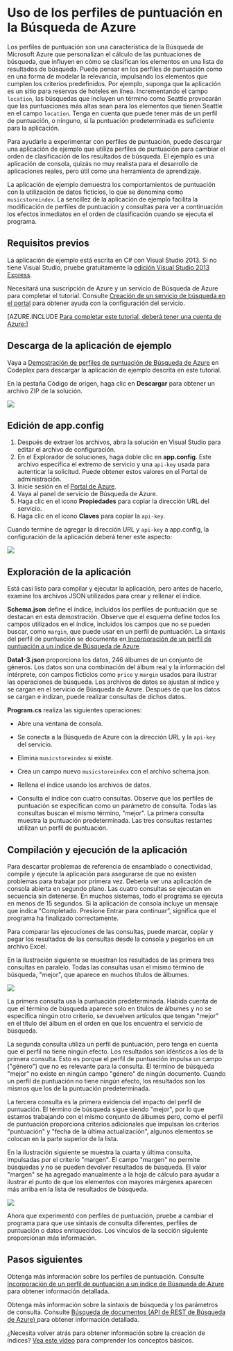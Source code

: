 <properties 
	pageTitle="Uso de los perfiles de puntuación en la Búsqueda de Azure" 
	description="Introducción a los perfiles de puntuación en la Búsqueda de Azure" 
	services="search" 
	documentationCenter="" 
	authors="HeidiSteen" 
	manager="mblythe" 
	editor=""/>

<tags 
	ms.service="search" 
	ms.devlang="rest-api" 
	ms.workload="search" 
	ms.topic="article" 
	ms.tgt_pltfrm="na" 
	ms.date="07/08/2015" 
	ms.author="heidist"/>

# Uso de los perfiles de puntuación en la Búsqueda de Azure

Los perfiles de puntuación son una característica de la Búsqueda de Microsoft Azure que personalizan el cálculo de las puntuaciones de búsqueda, que influyen en cómo se clasifican los elementos en una lista de resultados de búsqueda. Puede pensar en los perfiles de puntuación como en una forma de modelar la relevancia, impulsando los elementos que cumplen los criterios predefinidos. Por ejemplo, suponga que la aplicación es un sitio para reservas de hoteles en línea. Incrementando el campo `location`, las búsquedas que incluyen un término como Seattle provocarán que las puntuaciones más altas sean para los elementos que tienen Seattle en el campo `location`. Tenga en cuenta que puede tener más de un perfil de puntuación, o ninguno, si la puntuación predeterminada es suficiente para la aplicación.

Para ayudarle a experimentar con perfiles de puntuación, puede descargar una aplicación de ejemplo que utiliza perfiles de puntuación para cambiar el orden de clasificación de los resultados de búsqueda. El ejemplo es una aplicación de consola, quizás no muy realista para el desarrollo de aplicaciones reales, pero útil como una herramienta de aprendizaje.

La aplicación de ejemplo demuestra los comportamientos de puntuación con la utilización de datos ficticios, lo que se denomina como `musicstoreindex`. La sencillez de la aplicación de ejemplo facilita la modificación de perfiles de puntuación y consultas para ver a continuación los efectos inmediatos en el orden de clasificación cuando se ejecuta el programa.

<a id="sub-1"></a>
## Requisitos previos

La aplicación de ejemplo está escrita en C# con Visual Studio 2013. Si no tiene Visual Studio, pruebe gratuitamente la [edición Visual Studio 2013 Express](http://www.visualstudio.com/products/visual-studio-express-vs.aspx).

Necesitará una suscripción de Azure y un servicio de Búsqueda de Azure para completar el tutorial. Consulte [Creación de un servicio de búsqueda en el portal](search-create-service-portal.md) para obtener ayuda con la configuración del servicio.

[AZURE.INCLUDE [Para completar este tutorial, deberá tener una cuenta de Azure:](../../includes/free-trial-note.md)]

<a id="sub-2"></a>
## Descarga de la aplicación de ejemplo

Vaya a [Demostración de perfiles de puntuación de Búsqueda de Azure](https://azuresearchscoringprofiles.codeplex.com/) en Codeplex para descargar la aplicación de ejemplo descrita en este tutorial.

En la pestaña Código de origen, haga clic en **Descargar** para obtener un archivo ZIP de la solución.

 ![][12]

<a id="sub-3"></a>
## Edición de app.config

1. Después de extraer los archivos, abra la solución en Visual Studio para editar el archivo de configuración.
1. En el Explorador de soluciones, haga doble clic en **app.config**. Este archivo especifica el extremo de servicio y una `api-key` usada para autenticar la solicitud. Puede obtener estos valores en el Portal de administración.
1. Inicie sesión en el [Portal de Azure](https://portal.azure.com).
1. Vaya al panel de servicio de Búsqueda de Azure.
1. Haga clic en el icono **Propiedades** para copiar la dirección URL del servicio.
1. Haga clic en el icono **Claves** para copiar la `api-key`.

Cuando termine de agregar la dirección URL y `api-key` a app.config, la configuración de la aplicación deberá tener este aspecto:

   ![][11]


<a id="sub-4"></a>
## Exploración de la aplicación

Está casi listo para compilar y ejecutar la aplicación, pero antes de hacerlo, examine los archivos JSON utilizados para crear y rellenar el índice.

**Schema.json** define el índice, incluidos los perfiles de puntuación que se destacan en esta demostración. Observe que el esquema define todos los campos utilizados en el índice, incluidos los campos que no se pueden buscar, como `margin`, que puede usar en un perfil de puntuación. La sintaxis del perfil de puntuación se documenta en[ Incorporación de un perfil de puntuación a un índice de Búsqueda de Azure](http://msdn.microsoft.com/library/azure/dn798928.aspx).

**Data1-3.json** proporciona los datos, 246 álbumes de un conjunto de géneros. Los datos son una combinación del álbum real y la información del intérprete, con campos ficticios como `price` y `margin` usados para ilustrar las operaciones de búsqueda. Los archivos de datos se ajustan al índice y se cargan en el servicio de Búsqueda de Azure. Después de que los datos se cargan e indizan, puede realizar consultas de dichos datos.

**Program.cs** realiza las siguientes operaciones:

- Abre una ventana de consola.

- Se conecta a la Búsqueda de Azure con la dirección URL y la `api-key` del servicio.

- Elimina `musicstoreindex` si existe.

- Crea un campo nuevo `musicstoreindex` con el archivo schema.json.

- Rellena el índice usando los archivos de datos.

- Consulta el índice con cuatro consultas. Observe que los perfiles de puntuación se especifican como un parámetro de consulta. Todas las consultas buscan el mismo término, "mejor". La primera consulta muestra la puntuación predeterminada. Las tres consultas restantes utilizan un perfil de puntuación.

<a id="sub-5"></a>
## Compilación y ejecución de la aplicación

Para descartar problemas de referencia de ensamblado o conectividad, compile y ejecute la aplicación para asegurarse de que no existen problemas para trabajar por primera vez. Debería ver una aplicación de consola abierta en segundo plano. Las cuatro consultas se ejecutan en secuencia sin detenerse. En muchos sistemas, todo el programa se ejecuta en menos de 15 segundos. Si la aplicación de consola incluye un mensaje que indica "Completado. Presione Entrar para continuar”, significa que el programa ha finalizado correctamente.

Para comparar las ejecuciones de las consultas, puede marcar, copiar y pegar los resultados de las consultas desde la consola y pegarlos en un archivo Excel.

En la ilustración siguiente se muestran los resultados de las primera tres consultas en paralelo. Todas las consultas usan el mismo término de búsqueda, "mejor", que aparece en muchos títulos de álbumes.

   ![][10]

La primera consulta usa la puntuación predeterminada. Habida cuenta de que el término de búsqueda aparece solo en títulos de álbumes y no se especifica ningún otro criterio, se devuelven artículos que tengan "mejor" en el título del álbum en el orden en que los encuentra el servicio de búsqueda.

La segunda consulta utiliza un perfil de puntuación, pero tenga en cuenta que el perfil no tiene ningún efecto. Los resultados son idénticos a los de la primera consulta. Esto es porque el perfil de puntuación impulsa un campo ("género") que no es relevante para la consulta. El término de búsqueda "mejor" no existe en ningún campo "género" de ningún documento. Cuando un perfil de puntuación no tiene ningún efecto, los resultados son los mismos que los de la puntuación predeterminada.

La tercera consulta es la primera evidencia del impacto del perfil de puntuación. El término de búsqueda sigue siendo "mejor", por lo que estamos trabajando con el mismo conjunto de álbumes pero, como el perfil de puntuación proporciona criterios adicionales que impulsan los criterios "puntuación" y "fecha de la última actualización", algunos elementos se colocan en la parte superior de la lista.

En la ilustración siguiente se muestra la cuarta y última consulta, impulsadas por el criterio "margen". El campo "margen" no permite búsquedas y no se pueden devolver resultados de búsqueda. El valor "margen" se ha agregado manualmente a la hoja de cálculo para ayudar a ilustrar el punto de que los elementos con mayores márgenes aparecen más arriba en la lista de resultados de búsqueda.

   ![][9]

Ahora que experimentó con perfiles de puntuación, pruebe a cambiar el programa para que use sintaxis de consulta diferentes, perfiles de puntuación o datos enriquecidos. Los vínculos de la sección siguiente proporcionan más información.

<a id="next-steps"></a>
## Pasos siguientes

Obtenga más información sobre los perfiles de puntuación. Consulte [Incorporación de un perfil de puntuación a un índice de Búsqueda de Azure](http://msdn.microsoft.com/library/azure/dn798928.aspx) para obtener información detallada.

Obtenga más información sobre la sintaxis de búsqueda y los parámetros de consulta. Consulte [Búsqueda de documentos (API de REST de Búsqueda de Azure) ](http://msdn.microsoft.com/library/azure/dn798927.aspx)para obtener información detallada.

¿Necesita volver atrás para obtener información sobre la creación de índices? [Vea este vídeo](http://channel9.msdn.com/Shows/Cloud+Cover/Cloud-Cover-152-Azure-Search-with-Liam-Cavanagh) para comprender los conceptos básicos.

<!--Anchors-->
[Prerequisites]: #sub-1
[Download the sample application]: #sub-2
[Edit app.config]: #sub-3
[Explore the application]: #sub-4
[Build and run the application]: #sub-5
[Next steps]: #next-steps

<!--Image references-->
[12]: ./media/search-get-started-scoring-profiles/AzureSearch_CodeplexDownload.PNG
[11]: ./media/search-get-started-scoring-profiles/AzureSearch_Scoring_AppConfig.PNG
[10]: ./media/search-get-started-scoring-profiles/AzureSearch_XLSX1.PNG
[9]: ./media/search-get-started-scoring-profiles/AzureSearch_XLSX2.PNG

<!---HONumber=August15_HO6-->